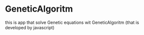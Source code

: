 # GeneticAlgoritm
this is app that solve  Genetic equations wit GeneticAlgoritm (that is developed by javascript)
